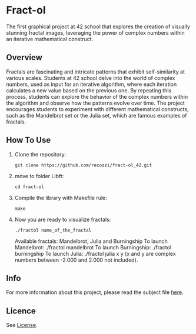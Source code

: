 <h1>Fract-ol</h1>
The first graphical project at 42 school that explores the creation of visually stunning fractal images, leveraging the power of complex numbers within an iterative mathematical construct.
<h2>Overview</h2>
Fractals are fascinating and intricate patterns that exhibit self-similarity at various scales.
Students at 42 school delve into the world of complex numbers, used as input for an iterative algorithm, where each iteration calculates a new value based on the previous one.
By repeating this process, students can explore the behavior of the complex numbers within the algorithm and observe how the patterns evolve over time.
The project encourages students to experiment with different mathematical constructs, such as the Mandelbrot set or the Julia set, which are famous examples of fractals.
<h2>How To Use</h2>
<ol>
  <li>Clone the repository:</li>
  <pre><code>git clone https://github.com/recozzi/fract-ol_42.git</code></pre>
  <li>move to folder Libft:</li>
  <pre><code>cd fract-ol</code></pre>
  <li>Compile the library with Makefile rule:</li>
  <pre><code>make</code></pre>
  <li>Now you are ready to visualize fractals:</li>
  <pre><code>./fractol name_of_the_fractal</code></pre>
	Available fractals: Mandelbrot, Julia and Burningship
	To launch Mandelbrot: ./fractol mandelbrot
	To launch Burningship: ./fractol burningship
	To launch Julia: ./fractol julia x y (x and y are complex numbers between -2.000 and 2.000 not included).
</ol>
<h2>Info</h2>
For more information about this project, please read the subject file <a href="https://github.com/recozzi/fract-ol_42/blob/main/en.subject.pdf">here</a>.
<h2>Licence</h2>
See <a href="https://github.com/recozzi/fract-ol_42/blob/main/LICENSE">License</a>.
